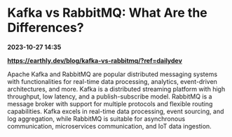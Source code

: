 # Kafka vs RabbitMQ: What Are the Differences?

**2023-10-27 14:35**

**https://earthly.dev/blog/kafka-vs-rabbitmq/?ref=dailydev**

Apache Kafka and RabbitMQ are popular distributed messaging systems with functionalities for real-time data processing, analytics, event-driven architectures, and more. Kafka is a distributed streaming platform with high throughput, low latency, and a publish-subscribe model. RabbitMQ is a message broker with support for multiple protocols and flexible routing capabilities. Kafka excels in real-time data processing, event sourcing, and log aggregation, while RabbitMQ is suitable for asynchronous communication, microservices communication, and IoT data ingestion.